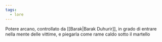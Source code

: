 ```yaml
---
tags:
  - lore
---
```

Potere arcano, controllato da [[Barak|Barak Duhurir]], in  grado di entrare nella mente delle vittime, e piegarla come rame caldo sotto il martello
